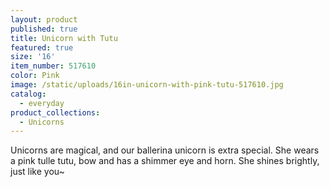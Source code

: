 ```yaml
---
layout: product
published: true
title: Unicorn with Tutu
featured: true
size: '16'
item_number: 517610
color: Pink
image: /static/uploads/16in-unicorn-with-pink-tutu-517610.jpg
catalog:
  - everyday
product_collections:
  - Unicorns
---
```

Unicorns are magical, and our ballerina unicorn is extra special. She wears a pink tulle tutu, bow and has a shimmer eye and horn. She shines brightly, just like you~
